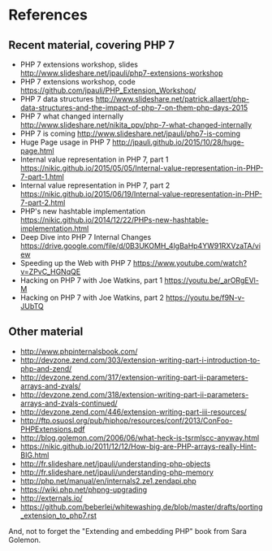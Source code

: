 # References

## Recent material, covering PHP 7

  - PHP 7 extensions workshop, slides http://www.slideshare.net/jpauli/php7-extensions-workshop
  - PHP 7 extensions workshop, code https://github.com/jpauli/PHP_Extension_Workshop/
  - PHP 7 data structures http://www.slideshare.net/patrick.allaert/php-data-structures-and-the-impact-of-php-7-on-them-php-days-2015
  - PHP 7 what changed internally http://www.slideshare.net/nikita_ppv/php-7-what-changed-internally
  - PHP 7 is coming http://www.slideshare.net/jpauli/php7-is-coming
  - Huge Page usage in PHP 7 http://jpauli.github.io/2015/10/28/huge-page.html
  - Internal value representation in PHP 7, part 1 https://nikic.github.io/2015/05/05/Internal-value-representation-in-PHP-7-part-1.html
  - Internal value representation in PHP 7, part 2 https://nikic.github.io/2015/06/19/Internal-value-representation-in-PHP-7-part-2.html
  - PHP's new hashtable implementation https://nikic.github.io/2014/12/22/PHPs-new-hashtable-implementation.html
  - Deep Dive into PHP 7 Internal Changes https://drive.google.com/file/d/0B3UKOMH_4lgBaHp4YW91RXVzaTA/view
  - Speeding up the Web with PHP 7 https://www.youtube.com/watch?v=ZPvC_HGNqQE
  - Hacking on PHP 7 with Joe Watkins, part 1 https://youtu.be/_arORgEVl-M
  - Hacking on PHP 7 with Joe Watkins, part 2 https://youtu.be/f9N-v-JUbTQ

## Other material

  - http://www.phpinternalsbook.com/
  - http://devzone.zend.com/303/extension-writing-part-i-introduction-to-php-and-zend/
  - http://devzone.zend.com/317/extension-writing-part-ii-parameters-arrays-and-zvals/
  - http://devzone.zend.com/318/extension-writing-part-ii-parameters-arrays-and-zvals-continued/
  - http://devzone.zend.com/446/extension-writing-part-iii-resources/
  - http://ftp.osuosl.org/pub/hiphop/resources/conf/2013/ConFoo-PHPExtensions.pdf
  - http://blog.golemon.com/2006/06/what-heck-is-tsrmlscc-anyway.html
  - https://nikic.github.io/2011/12/12/How-big-are-PHP-arrays-really-Hint-BIG.html
  - http://fr.slideshare.net/jpauli/understanding-php-objects
  - http://fr.slideshare.net/jpauli/understanding-php-memory
  - http://php.net/manual/en/internals2.ze1.zendapi.php
  - https://wiki.php.net/phpng-upgrading
  - http://externals.io/
  - https://github.com/beberlei/whitewashing.de/blob/master/drafts/porting_extension_to_php7.rst

And, not to forget the "Extending and embedding PHP" book from Sara Golemon.
